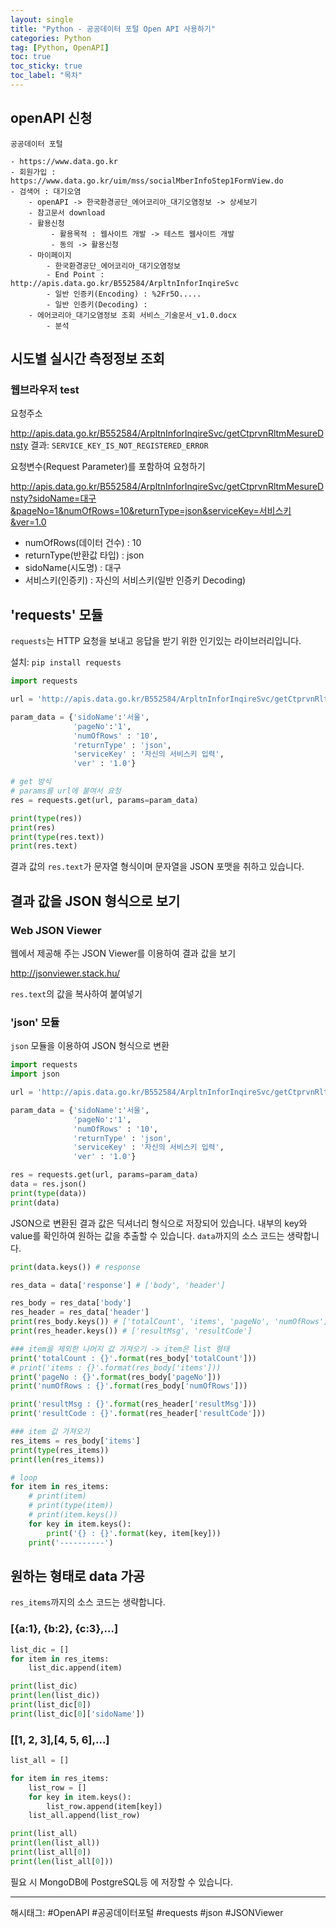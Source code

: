 ```yaml
---
layout: single
title: "Python - 공공데이터 포털 Open API 사용하기"
categories: Python
tag: [Python, OpenAPI]
toc: true
toc_sticky: true
toc_label: "목차"
---
```


## openAPI 신청

```plaintext
공공데이터 포털

- https://www.data.go.kr
- 회원가입 : https://www.data.go.kr/uim/mss/socialMberInfoStep1FormView.do
- 검색어 : 대기오염
    - openAPI -> 한국환경공단_에어코리아_대기오염정보 -> 상세보기
    - 참고문서 download
    - 활용신청
         - 활용목적 : 웹사이트 개발 -> 테스트 웹사이트 개발
         - 동의 -> 활용신청
    - 마이페이지
        - 한국환경공단_에어코리아_대기오염정보
        - End Point : http://apis.data.go.kr/B552584/ArpltnInforInqireSvc
        - 일반 인증키(Encoding) : %2Fr5O.....
        - 일반 인증키(Decoding) : 
    - 에어코리아_대기오염정보 조회 서비스_기술문서_v1.0.docx
        - 분석
```

## 시도별 실시간 측정정보 조회

### 웹브라우저 test

요청주소

<http://apis.data.go.kr/B552584/ArpltnInforInqireSvc/getCtprvnRltmMesureDnsty>
결과: `SERVICE_KEY_IS_NOT_REGISTERED_ERROR`

요청변수(Request Parameter)를 포함하여 요청하기

<http://apis.data.go.kr/B552584/ArpltnInforInqireSvc/getCtprvnRltmMesureDnsty?sidoName=대구&pageNo=1&numOfRows=10&returnType=json&serviceKey=서비스키&ver=1.0>

- numOfRows(데이터 건수) : 10
- returnType(반환값 타입) : json
- sidoName(시도명) : 대구
- 서비스키(인증키) : 자신의 서비스키(일반 인증키 Decoding)

## 'requests' 모듈

`requests`는 HTTP 요청을 보내고 응답을 받기 위한 인기있는 라이브러리입니다.

설치: `pip install requests`

```python
import requests

url = 'http://apis.data.go.kr/B552584/ArpltnInforInqireSvc/getCtprvnRltmMesureDnsty'

param_data = {'sidoName':'서울',
              'pageNo':'1',
              'numOfRows' : '10',
              'returnType' : 'json',
              'serviceKey' : '자신의 서비스키 입력',
              'ver' : '1.0'}

# get 방식
# params를 url에 붙여서 요청
res = requests.get(url, params=param_data) 

print(type(res))
print(res)
print(type(res.text))
print(res.text)
```

결과 값의 `res.text`가 문자열 형식이며 문자열을 JSON 포맷을 취하고 있습니다.

## 결과 값을 JSON 형식으로 보기

### Web JSON Viewer

웹에서 제공해 주는 JSON Viewer를 이용하여 결과 값을 보기

<http://jsonviewer.stack.hu/>

`res.text`의 값을 복사하여 붙여넣기

### 'json' 모듈

`json` 모듈을 이용하여 JSON 형식으로 변환

```python
import requests
import json

url = 'http://apis.data.go.kr/B552584/ArpltnInforInqireSvc/getCtprvnRltmMesureDnsty'

param_data = {'sidoName':'서울',
              'pageNo':'1',
              'numOfRows' : '10',
              'returnType' : 'json',
              'serviceKey' : '자신의 서비스키 입력',
              'ver' : '1.0'}

res = requests.get(url, params=param_data)
data = res.json()
print(type(data))
print(data)
```

JSON으로 변환된 결과 값은 딕셔너리 형식으로 저장되어 있습니다. 내부의 key와 value를 확인하여 원하는 값을 추출할 수 있습니다. `data`까지의 소스 코드는 생략합니다.

```python
print(data.keys()) # response

res_data = data['response'] # ['body', 'header']

res_body = res_data['body']
res_header = res_data['header']
print(res_body.keys()) # ['totalCount', 'items', 'pageNo', 'numOfRows']
print(res_header.keys()) # ['resultMsg', 'resultCode']

### item을 제외한 나머지 값 가져오기 -> item은 list 형태
print('totalCount : {}'.format(res_body['totalCount']))
# print('items : {}'.format(res_body['items']))
print('pageNo : {}'.format(res_body['pageNo']))
print('numOfRows : {}'.format(res_body['numOfRows']))

print('resultMsg : {}'.format(res_header['resultMsg']))
print('resultCode : {}'.format(res_header['resultCode']))

### item 값 가져오기
res_items = res_body['items']
print(type(res_items))
print(len(res_items))

# loop
for item in res_items:
    # print(item)
    # print(type(item))
    # print(item.keys())
    for key in item.keys():
        print('{} : {}'.format(key, item[key]))
    print('----------')
```

## 원하는 형태로 data 가공

`res_items`까지의 소스 코드는 생략합니다.

### [{a:1}, {b:2}, {c:3},...]

```python
list_dic = []
for item in res_items:
    list_dic.append(item)

print(list_dic)    
print(len(list_dic))
print(list_dic[0])
print(list_dic[0]['sidoName'])
```

### [[1, 2, 3],[4, 5, 6],...]

```python
list_all = []

for item in res_items:
    list_row = []
    for key in item.keys():
        list_row.append(item[key])
    list_all.append(list_row)

print(list_all)
print(len(list_all))
print(list_all[0])
print(len(list_all[0]))
```

필요 시 MongoDB에 PostgreSQL등 에 저장할 수 있습니다.

---

해시태그: #OpenAPI #공공데이터포털 #requests #json #JSONViewer
